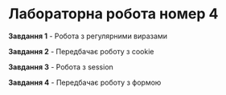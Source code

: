 # Лабораторна робота номер 4

**Завдання 1** - Робота з регулярними виразами

**Завдання 2** - Передбачає роботу з cookie

**Завдання 3** - Робота з session

**Завдання 4** - Передбачає роботу з формою
